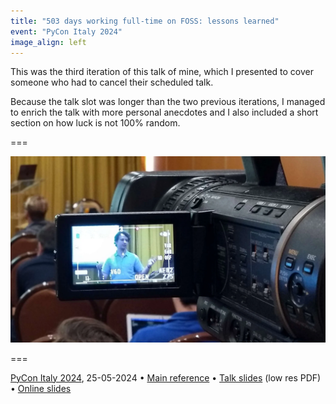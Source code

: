 ```yaml
---
title: "503 days working full-time on FOSS: lessons learned"
event: "PyCon Italy 2024"
image_align: left
---
```


This was the third iteration of this talk of mine, which I presented to cover someone who had to cancel their scheduled talk.

Because the talk slot was longer than the two previous iterations, I managed to enrich the talk with more personal anecdotes and I also included a short section on how luck is not 100% random.

===

![](_talk.webp)

===

[PyCon Italy 2024](https://2024.pycon.it/en/event/503-days-working-full-time-on-foss-lessons-learned), 25-05-2024 • [Main reference](https://mathspp.com/blog/503-days-working-full-time-on-foss-lessons-learned) • [Talk slides][pdf-slides] (low res PDF) • [Online slides][snappify-slides]


[pdf-slides]: https://github.com/mathspp/talks/blob/main/20240525_pycon-italy-503-days-working-full-time-on-foss-lessons-learned/slides.pdf
[snappify-slides]: https://snappify.com/view/e7978e46-611e-4df6-86ca-8755df200af0
